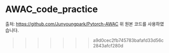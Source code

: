 
# AWAC_code_practice
출처: https://github.com/Junyoungpark/Pytorch-AWAC
위 원본 코드를 사용하였습니다.
>>>>>>> a9d0cec2fb745783bafafd33d56c2843afcf280d

